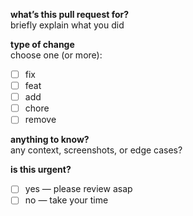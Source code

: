 **what’s this pull request for?**  
briefly explain what you did

**type of change**  
choose one (or more):

- [ ] fix
- [ ] feat
- [ ] add
- [ ] chore
- [ ] remove

**anything to know?**  
any context, screenshots, or edge cases?

**is this urgent?**  
- [ ] yes — please review asap
- [ ] no — take your time
